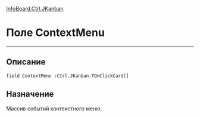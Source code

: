 ﻿---
Link: InfoBoard.Ctrl.JKanban.@ContextMenu
---

<!---  Навигация
[Имя проекта](#) :
-->
[InfoBoard.Ctrl.JKanban](Default)

# Поле ContextMenu
---

## Описание

    field ContextMenu :Ctrl.JKanban.TOnClickCard[]

<!--
## Аргументы{#Args}

### Аргумент1

Описание аргумента 1
-->

## Назначение

Массив событий контекстного меню.

<!--
## Пример

    ContextMenu...
-->

